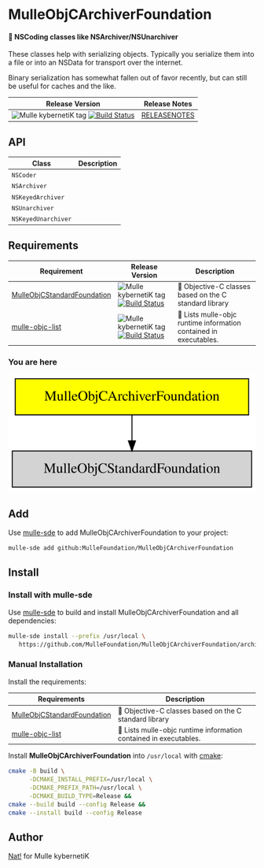 # MulleObjCArchiverFoundation

#### 🚪 NSCoding classes like NSArchiver/NSUnarchiver

These classes help with serializing objects. Typically you serialize them
into a file or into an NSData for transport over the internet.

Binary serialization has somewhat fallen out of favor recently, but can still
be useful for caches and the like.

| Release Version                                       | Release Notes
|-------------------------------------------------------|--------------
| ![Mulle kybernetiK tag](https://img.shields.io/github/tag//MulleObjCArchiverFoundation.svg?branch=release) [![Build Status](https://github.com//MulleObjCArchiverFoundation/workflows/CI/badge.svg?branch=release)](//github.com//MulleObjCArchiverFoundation/actions)| [RELEASENOTES](RELEASENOTES.md) |


## API

| Class               | Description
|---------------------|-----------------------
| `NSCoder`           |
| `NSArchiver`        |
| `NSKeyedArchiver`   |
| `NSUnarchiver`      |
| `NSKeyedUnarchiver` |






## Requirements

|   Requirement         | Release Version  | Description
|-----------------------|------------------|---------------
| [MulleObjCStandardFoundation](https://github.com/MulleFoundation/MulleObjCStandardFoundation) | ![Mulle kybernetiK tag](https://img.shields.io/github/tag//.svg) [![Build Status](https://github.com///workflows/CI/badge.svg?branch=release)](https://github.com///actions/workflows/mulle-sde-ci.yml) | 🚤 Objective-C classes based on the C standard library
| [mulle-objc-list](https://github.com/mulle-objc/mulle-objc-list) | ![Mulle kybernetiK tag](https://img.shields.io/github/tag//.svg) [![Build Status](https://github.com///workflows/CI/badge.svg?branch=release)](https://github.com///actions/workflows/mulle-sde-ci.yml) | 📒 Lists mulle-objc runtime information contained in executables.

### You are here

![Overview](overview.dot.svg)

## Add

Use [mulle-sde](//github.com/mulle-sde) to add MulleObjCArchiverFoundation to your project:

``` sh
mulle-sde add github:MulleFoundation/MulleObjCArchiverFoundation
```

## Install

### Install with mulle-sde

Use [mulle-sde](//github.com/mulle-sde) to build and install MulleObjCArchiverFoundation and all dependencies:

``` sh
mulle-sde install --prefix /usr/local \
   https://github.com/MulleFoundation/MulleObjCArchiverFoundation/archive/latest.tar.gz
```

### Manual Installation

Install the requirements:

| Requirements                                 | Description
|----------------------------------------------|-----------------------
| [MulleObjCStandardFoundation](https://github.com/MulleFoundation/MulleObjCStandardFoundation)             | 🚤 Objective-C classes based on the C standard library
| [mulle-objc-list](https://github.com/mulle-objc/mulle-objc-list)             | 📒 Lists mulle-objc runtime information contained in executables.

Install **MulleObjCArchiverFoundation** into `/usr/local` with [cmake](https://cmake.org):

``` sh
cmake -B build \
      -DCMAKE_INSTALL_PREFIX=/usr/local \
      -DCMAKE_PREFIX_PATH=/usr/local \
      -DCMAKE_BUILD_TYPE=Release &&
cmake --build build --config Release &&
cmake --install build --config Release
```

## Author

[Nat!](https://mulle-kybernetik.com/weblog) for Mulle kybernetiK


